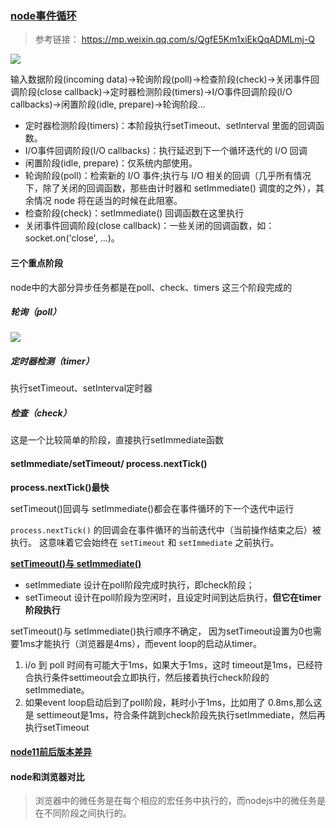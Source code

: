 ### [node事件循环](https://mp.weixin.qq.com/s/QgfE5Km1xiEkQqADMLmj-Q)

> 参考链接： https://mp.weixin.qq.com/s/QgfE5Km1xiEkQqADMLmj-Q

![](node事件循环.webp)



输入数据阶段(incoming data)->轮询阶段(poll)->检查阶段(check)->关闭事件回调阶段(close callback)->定时器检测阶段(timers)->I/O事件回调阶段(I/O callbacks)->闲置阶段(idle, prepare)->轮询阶段...

- 定时器检测阶段(timers)：本阶段执行setTimeout、setInterval 里面的回调函数。
- I/O事件回调阶段(I/O callbacks)：执行延迟到下一个循环迭代的 I/O 回调
- 闲置阶段(idle, prepare)：仅系统内部使用。
- 轮询阶段(poll)：检索新的 I/O 事件;执行与 I/O 相关的回调（几乎所有情况下，除了关闭的回调函数，那些由计时器和 setImmediate() 调度的之外），其余情况 node 将在适当的时候在此阻塞。
- 检查阶段(check)：setImmediate() 回调函数在这里执行
- 关闭事件回调阶段(close callback)：一些关闭的回调函数，如：socket.on('close', ...)。



#### 三个重点阶段

node中的大部分异步任务都是在poll、check、timers 这三个阶段完成的

##### 轮询（poll）

![](node轮询阶段逻辑.webp)



##### 定时器检测（timer）

执行setTimeout、setInterval定时器

##### 检查（check）

这是一个比较简单的阶段，直接执行setImmediate函数

#### setImmediate/setTimeout/ process.nextTick()

**process.nextTick()最快**

setTimeout()回调与 setImmediate()都会在事件循环的下一个迭代中运行

 `process.nextTick()` 的回调会在事件循环的当前迭代中（当前操作结束之后）被执行。 这意味着它会始终在 `setTimeout` 和 `setImmediate` 之前执行。



[**setTimeout()与 setImmediate()**](https://github.com/LuckyWinty/fe-weekly-questions/issues/41#issuecomment-592047478) 

- setImmediate 设计在poll阶段完成时执行，即check阶段；
- setTimeout 设计在poll阶段为空闲时，且设定时间到达后执行，**但它在timer阶段执行**

setTimeout()与 setImmediate()执行顺序不确定， 因为setTimeout设置为0也需要1ms才能执行（浏览器是4ms），而event loop的启动从timer。

1.  i/o 到 poll 时间有可能大于1ms，如果大于1ms，这时 timeout是1ms，已经符合执行条件settimeout会立即执行，然后接着执行check阶段的setImmediate。
2. 如果event loop启动后到了poll阶段，耗时小于1ms，比如用了 0.8ms,那么这是 settimeout是1ms，符合条件跳到check阶段先执行setImmediate，然后再执行setTimeout

#### [node11前后版本差异](https://mp.weixin.qq.com/s/QgfE5Km1xiEkQqADMLmj-Q)



#### node和浏览器对比

> 浏览器中的微任务是在每个相应的宏任务中执行的，而nodejs中的微任务是在不同阶段之间执行的。















